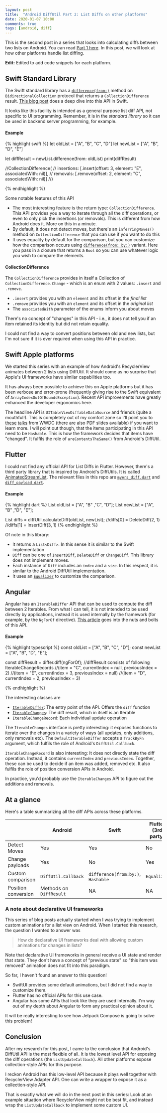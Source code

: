 ```yaml
---
layout: post
title:  "Android DiffUtil Part 2: List Diffs on other platforms"
date: 2020-01-07 10:00
comments: true
tags: [android, diff]
---
```


This is the second post in a series that looks into calculating diffs between two lists on Android. You can read [Part 1 here](/blog/2020/01/06/diff-util-part1/). In this post, we will look at how other platforms handle list diffing.

**Edit:** Edited to add code snippets for each platform.

## Swift Standard Library

The Swift standard library has a [`difference(from:)`](https://developer.apple.com/documentation/swift/bidirectionalcollection/3200721-difference) method on `BidirectionalCollection` protocol that returns a `CollectionDifference` result. [This blog post](https://www.fivestars.blog/code/swift-5-1-collection-diffing.html) does a deep dive into this API in Swift.

It looks like this facility is intended as a general purpose list diff API, not specific to UI programming. Remember, it is in the *standard library* so it can be used in backend server programming, for example.

#### Example

{% highlight swift %}
let oldList = ["A", "B", "C", "D"]
let newList = ["A", "B", "D", "E"]

let diffResult = newList.difference(from: oldList)
print(diffResult)

//CollectionDifference<String>(
//    insertions: [.insert(offset: 3, element: "E", associatedWith: nil)], 
//    removals: [.remove(offset: 2, element: "C", associatedWith: nil)]
//)

{% endhighlight %}

Some notable features of this API

- The most interesting feature is the return type: `CollectionDifference`. This API provides you a way to iterate through all the diff operations, or even to only pick the insertions (or removals). This is different from how Android does it. More on this in a minute.
- By default, it does not detect moves, but there's an `inferringMoves()` method on `CollectionDifference` that you can use if you want to do this
- It uses equality by default for the comparison, but you can customize how the comparison occurs using [`difference(from: by:)`](https://developer.apple.com/documentation/swift/bidirectionalcollection/3200722-difference) variant. Here you pass in a closure that returns a `Bool` so you can use whatever logic you wish to compare the elements.

#### CollectionDifference

The `CollectionDifference` provides in itself a Collection of `CollectionDifference.Change` - which is an enum with 2 values: `.insert` and `.remove`.

- `.insert` provides you with an `element` and its offset in the _final list_
- `.remove` provides you with an `element` and its offset in the _original list_
- The `associatedWith` parameter of the enums inform you about moves

There's no concept of "changes" in this API - i.e., it does not tell you if an item retained its identity but did not retain equality.

I could not find a way to convert positions between old and new lists, but I'm not sure if it is ever required when using this API in practice.

## Swift Apple platforms

We started this series with an example of how Android's RecyclerView animates between 2 lists using DiffUtil. It should come as no surprise that Apple's UI frameworks have similar capabilities too.

It has always been possible to achieve this on Apple platforms but it has been verbose and error-prone (frequently giving rise to the Swift equivalent of `ArrayIndexOutOfBoundsException`). Recent API improvements have greatly enhanced the developer ergonomics here.

The headline API is `UITableViewDiffableDataSource` and friends (quite a mouthful!). This is completely out of my comfort zone so I'll point you to [these](https://developer.apple.com/videos/play/wwdc2019/215) [talks](https://developer.apple.com/videos/play/wwdc2019/220) from WWDC (there are also PDF slides available) if you want to learn more. I will point out though, that the items participating in this API need to be `Hashable`. This is how the framework decides that items have "changed". It fulfils the role of `areContentsTheSame()` from Android's DiffUtil.

## Flutter

I could not find any official API for List Diffs in Flutter. However, there's a third party library that is inspired by Android's DiffUtils. It is called [AnimatedStreamList](https://github.com/adithyaxx/animated-stream-list). The relevant files in this repo are [`myers_diff.dart`](https://github.com/adithyaxx/animated-stream-list/blob/c5b3b17e8dd0b723e2b3777521924c272580c4bf/lib/src/myers_diff.dart) and [`diff_payload.dart`](https://github.com/adithyaxx/animated-stream-list/blob/c5b3b17e8dd0b723e2b3777521924c272580c4bf/lib/src/diff_payload.dart).

#### Example

{% highlight dart %}
List<String> oldList = ["A", "B" ,"C", "D"];
List<String> newList = ["A", "B" ,"D", "E"];

List<Diff> diffs = diffUtil.calculateDiff(oldList, newList);
//diffs[0] = DeleteDiff(2, 1)
//diffs[1] = InsertDiff(3, 1)
{% endhighlight %}

Of note in this library:

- It returns a `List<Diff>`. In this sense it is similar to the Swift implementation
- `Diff` can be one of `InsertDiff`, `DeleteDiff` or `ChangeDiff`. This library does not implement moves.
- Each instance of `Diff` includes an `index` and a `size`. In this respect, it is similar to the Android DiffUtil implementation.
- It uses an [`Equalizer`](https://github.com/adithyaxx/animated-stream-list/blob/c5b3b17e8dd0b723e2b3777521924c272580c4bf/lib/src/myers_diff.dart#L5) to customize the comparison.

## Angular

Angular has an `IterableDiffer` API that can be used to compute the diff between 2 Iterables. From what I can tell, it is not intended to be used directly by applications, instead it is used internally by the framework (for example, by the `NgForOf` directive). [This article](https://blog.mgechev.com/2017/11/14/angular-iterablediffer-keyvaluediffer-custom-differ-track-by-fn-performance/) goes into the nuts and bolts of this API.

#### Example

{% highlight typescript %}
const oldList = ["A", "B", "C", "D"];
const newList = ["A", "B", "D", "E"];

const diffResult = differ.diff(ngForOf);
//diffResult consists of following IterableChangeRecords
//(item = "C", currentIndex = null, previousIndex = 2)
//(item = "E", currentIndex = 3, previousIndex = null)
//(item = "D", currentIndex = 2, previousIndex = 3)

{% endhighlight %}

The interesting classes are

- [`IterableDiffer`](https://angular.io/api/core/IterableDiffer): The entry point of the API. Offers the `diff` function
- [`IterableChanges`](https://angular.io/api/core/IterableChanges): The diff result, which in itself is an Iterable
- [`IterableChangeRecord`](https://angular.io/api/core/IterableChangeRecord): Each individual update operation

The `IterableChanges` interface is pretty interesting: it exposes functions to iterate over the changes in a variety of ways (all updates, only additions, only removals etc). The `DefaultIterableDiffer` accepts a `TrackByFn` argument, which fulfils the role of Android's `DiffUtil.Callback`.

`IterableChangeRecord` is also interesting: It does not directly state the diff operation. Instead, it contains `currentIndex` and `previousIndex`. Together, these can be used to decide if an item was added, removed etc. It also fulfils the role of position conversion APIs in Android. 

In practice, you'd probably use the `IterableChanges` API to figure out the additions and removals.

## At a glance

Here's a table summarizing all the diff APIs across these platforms.

|                     | Android               | Swift                          | Flutter (3rd party)   | Angular              |
|---------------------|-----------------------|--------------------------------|-----------|----------------------|
| Detect Moves        | Yes                   | Yes                            | No        | Yes                  |
| Change payloads     | Yes                   | No                             | Yes       | Yes                  |
| Custom comparison   | `DiffUtil.Callback`     | `difference(from:by:)`, `Hashable` | `Equalizer` | `TrackByFn`            |
| Position conversion | Methods on `DiffResult` | NA                             | NA        | `IterableChangeRecord` |

### A note about declarative UI frameworks 

This series of blog posts actually started when I was trying to implement custom animations for a list view on Android. When I started this research, the question I wanted to answer was

> How do declarative UI frameworks deal with allowing custom animations for changes in lists?

Note that declarative UI frameworks in general receive a UI state and render that state. They don't have a concept of "previous state" so "this item was removed" animation does not fit into this paradigm.

So far, I haven't found an answer to this question!

- SwiftUI provides some default animations, but I did not find a way to customize them.
- Flutter has no official APIs for this use case.
- Angular has some APIs that look like they are used internally. I'm way out of my depth about Angular to form any practical opinion about it.

It will be really interesting to see how Jetpack Compose is going to solve this problem!

## Conclusion

After my research for this post, I came to the conclusion that Android's DiffUtil API is the most flexible of all. It is the lowest level API for exposing the diff operations (the `ListUpdateCallback`). All other platforms expose collection-style APIs for this purpose.

I reckon Android has this low-level API because it plays well together with RecyclerView Adapter API. One can write a wrapper to expose it as a collection-style API.

That is exactly what we will do in the next post in this series: Look at an example situation where RecyclerView might not be best fit, and instead wrap the `ListUpdateCallback` to implement some custom UI.